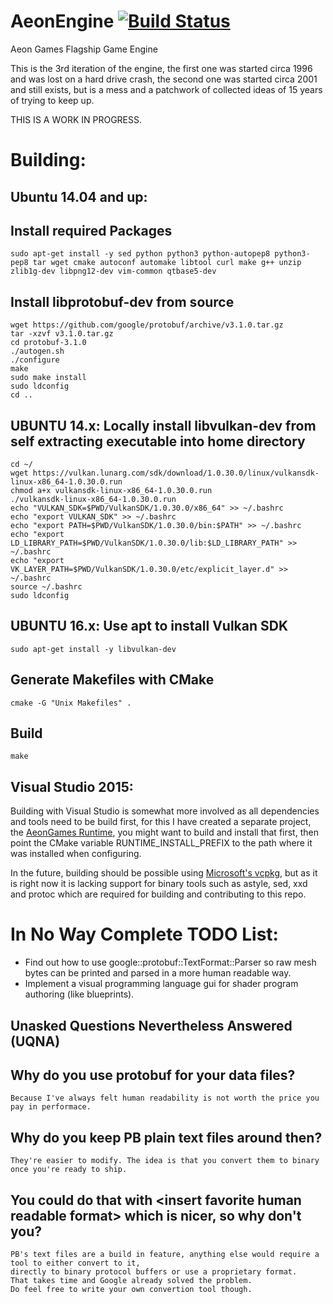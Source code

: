 # AeonEngine [![Build Status](https://travis-ci.org/AeonGames/AeonEngine.svg?branch=master)](https://travis-ci.org/AeonGames/AeonEngine)
Aeon Games Flagship Game Engine

This is the 3rd iteration of the engine, the first one was started circa 1996 and was lost on a hard drive crash, the second one was started circa 2001 and still exists, but is a mess and a patchwork of collected ideas of 15 years of trying to keep up.

THIS IS A WORK IN PROGRESS.

Building:
=========
Ubuntu 14.04 and up:
--------------------

## Install required Packages
    sudo apt-get install -y sed python python3 python-autopep8 python3-pep8 tar wget cmake autoconf automake libtool curl make g++ unzip zlib1g-dev libpng12-dev vim-common qtbase5-dev
    
## Install libprotobuf-dev from source
    wget https://github.com/google/protobuf/archive/v3.1.0.tar.gz
    tar -xzvf v3.1.0.tar.gz
    cd protobuf-3.1.0
    ./autogen.sh
    ./configure
    make
    sudo make install
    sudo ldconfig
    cd ..
    
## UBUNTU 14.x: Locally install libvulkan-dev from self extracting executable into home directory
    cd ~/
    wget https://vulkan.lunarg.com/sdk/download/1.0.30.0/linux/vulkansdk-linux-x86_64-1.0.30.0.run
    chmod a+x vulkansdk-linux-x86_64-1.0.30.0.run
    ./vulkansdk-linux-x86_64-1.0.30.0.run
    echo "VULKAN_SDK=$PWD/VulkanSDK/1.0.30.0/x86_64" >> ~/.bashrc
    echo "export VULKAN_SDK" >> ~/.bashrc
    echo "export PATH=$PWD/VulkanSDK/1.0.30.0/bin:$PATH" >> ~/.bashrc   
    echo "export LD_LIBRARY_PATH=$PWD/VulkanSDK/1.0.30.0/lib:$LD_LIBRARY_PATH" >> ~/.bashrc
    echo "export VK_LAYER_PATH=$PWD/VulkanSDK/1.0.30.0/etc/explicit_layer.d" >> ~/.bashrc
    source ~/.bashrc
    sudo ldconfig
    
## UBUNTU 16.x: Use apt to install Vulkan SDK
    sudo apt-get install -y libvulkan-dev

## Generate Makefiles with CMake
    cmake -G "Unix Makefiles" .

## Build
    make

Visual Studio 2015:
-------------------

Building with Visual Studio is somewhat more involved as all dependencies and tools need to be build first, for this I have created a separate project, the [AeonGames Runtime](https://github.com/AeonGames/runtime), you might want to build and install that first, then point the CMake variable RUNTIME_INSTALL_PREFIX to the path where it was installed when configuring.

In the future, building should be possible using [Microsoft's vcpkg](https://github.com/Microsoft/vcpkg), but as it is right now it is lacking support for binary tools such as astyle, sed, xxd and protoc which are required for building and contributing to this repo.

In No Way Complete TODO List:
=============================

* Find out how to use google::protobuf::TextFormat::Parser so raw mesh bytes can be printed and parsed in a more human readable way.
* Implement a visual programming language gui for shader program authoring (like blueprints).

Unasked Questions Nevertheless Answered (UQNA)
----------------------------------------------

## Why do you use protobuf for your data files?
	Because I've always felt human readability is not worth the price you pay in performace.
## Why do you keep PB plain text files around then?
	They're easier to modify. The idea is that you convert them to binary once you're ready to ship.
## You could do that with &lt;insert favorite human readable format&gt; which is nicer, so why don't you?
	PB's text files are a build in feature, anything else would require a tool to either convert to it,
    directly to binary protocol buffers or use a proprietary format.
    That takes time and Google already solved the problem.
    Do feel free to write your own convertion tool though.